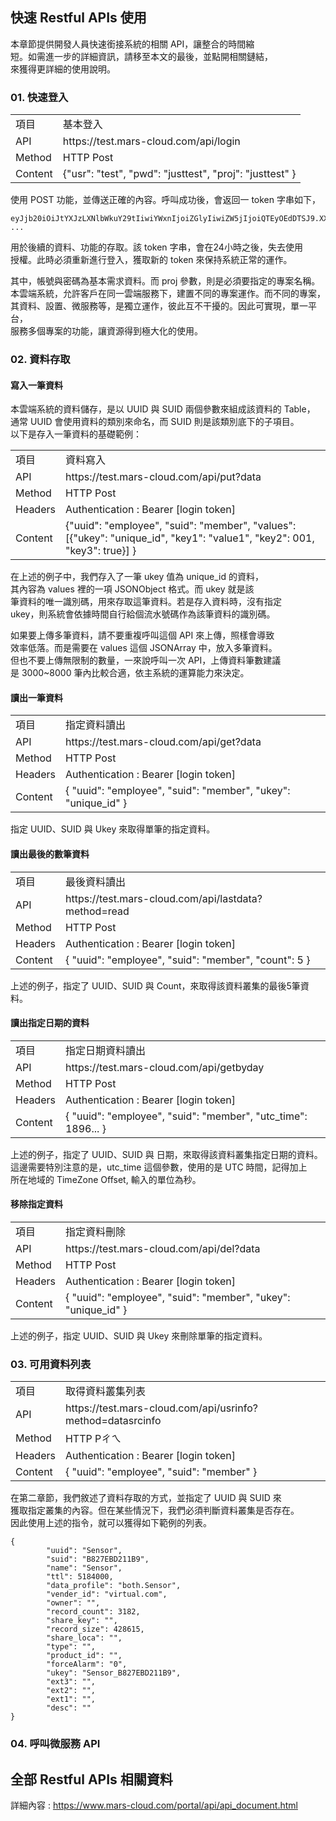  
## 快速 Restful APIs 使用

本章節提供開發人員快速銜接系統的相關 API，讓整合的時間縮  
短。如需進一步的詳細資訊，請移至本文的最後，並點開相關鏈結，  
來獲得更詳細的使用說明。
  
### 01. 快速登入
  
<table>
  <tr>
    <td>項目</td>
    <td>基本登入</td>
  </tr>
  <tr>
    <td>API</td>
    <td>https://test.mars-cloud.com/api/login</td>
  </tr>
  <tr>
    <td>Method</td>
    <td>HTTP Post</td>
  </tr>
  <tr>
    <td>Content</td>
    <td>{"usr": "test", "pwd": "justtest", "proj": "justtest" }</td>
  </tr>
</table>
  
使用 POST 功能，並傳送正確的內容。呼叫成功後，會返回一 token 字串如下，  
  
```
eyJjb20iOiJtYXJzLXNlbWkuY29tIiwiYWxnIjoiZGlyIiwiZW5jIjoiQTEyOEdDTSJ9.XX ...
```
  
用於後續的資料、功能的存取。該 token 字串，會在24小時之後，失去使用  
授權。此時必須重新進行登入，獲取新的 token 來保持系統正常的運作。  
  
其中，帳號與密碼為基本需求資料。而 proj 參數，則是必須要指定的專案名稱。  
本雲端系統，允許客戶在同一雲端服務下，建置不同的專案運作。而不同的專案，  
其資料、設置、微服務等，是獨立運作，彼此互不干擾的。因此可實現，單一平台，  
服務多個專案的功能，讓資源得到極大化的使用。

  
### 02. 資料存取

#### 寫入一筆資料
  
本雲端系統的資料儲存，是以 UUID 與 SUID 兩個參數來組成該資料的 Table，  
通常 UUID 會使用資料的類別來命名，而 SUID 則是該類別底下的子項目。  
以下是存入一筆資料的基礎範例：

<table>
  <tr>
    <td>項目</td>
    <td>資料寫入</td>
  </tr>
  <tr>
    <td>API</td>
    <td>https://test.mars-cloud.com/api/put?data</td>
  </tr>
  <tr>
    <td>Method</td>
    <td>HTTP Post</td>
  </tr>
  <tr>
    <td>Headers</td>
    <td>Authentication : Bearer [login token]</td>
  </tr>
  <tr>
    <td>Content</td>
    <td>{"uuid": "employee", "suid": "member", "values": [{"ukey": "unique_id", "key1": "value1", "key2": 001, "key3": true}] }</td>
  </tr>
</table>

在上述的例子中，我們存入了一筆 ukey 值為 unique_id 的資料，  
其內容為 values 裡的一項 JSONObject 格式。而 ukey 就是該  
筆資料的唯一識別碼，用來存取這筆資料。若是存入資料時，沒有指定  
ukey，則系統會依據時間自行給個流水號碼作為該筆資料的識別碼。  

如果要上傳多筆資料，請不要重複呼叫這個 API 來上傳，照樣會導致  
效率低落。而是需要在 values 這個 JSONArray 中，放入多筆資料。  
但也不要上傳無限制的數量，一來說呼叫一次 API，上傳資料筆數建議  
是 3000~8000 筆內比較合適，依主系統的運算能力來決定。


#### 讀出一筆資料

<table>
  <tr>
    <td>項目</td>
    <td>指定資料讀出</td>
  </tr>
  <tr>
    <td>API</td>
    <td>https://test.mars-cloud.com/api/get?data</td>
  </tr>
  <tr>
    <td>Method</td>
    <td>HTTP Post</td>
  </tr>
  <tr>
    <td>Headers</td>
    <td>Authentication : Bearer [login token]</td>
  </tr>
  <tr>
    <td>Content</td>
    <td>{ "uuid": "employee", "suid": "member", "ukey": "unique_id" }</td>
  </tr>
</table>
  
指定 UUID、SUID 與 Ukey 來取得單筆的指定資料。  

#### 讀出最後的數筆資料

<table>
  <tr>
    <td>項目</td>
    <td>最後資料讀出</td>
  </tr>
  <tr>
    <td>API</td>
    <td>https://test.mars-cloud.com/api/lastdata?method=read</td>
  </tr>
  <tr>
    <td>Method</td>
    <td>HTTP Post</td>
  </tr>
  <tr>
    <td>Headers</td>
    <td>Authentication : Bearer [login token]</td>
  </tr>
  <tr>
    <td>Content</td>
    <td>{ "uuid": "employee", "suid": "member", "count": 5 }</td>
  </tr>
</table>

上述的例子，指定了 UUID、SUID 與 Count，來取得該資料叢集的最後5筆資料。  

#### 讀出指定日期的資料

<table>
  <tr>
    <td>項目</td>
    <td>指定日期資料讀出</td>
  </tr>
  <tr>
    <td>API</td>
    <td>https://test.mars-cloud.com/api/getbyday</td>
  </tr>
  <tr>
    <td>Method</td>
    <td>HTTP Post</td>
  </tr>
  <tr>
    <td>Headers</td>
    <td>Authentication : Bearer [login token]</td>
  </tr>
  <tr>
    <td>Content</td>
    <td>{ "uuid": "employee", "suid": "member", "utc_time": 1896... }</td>
  </tr>
</table>

上述的例子，指定了 UUID、SUID 與 日期，來取得該資料叢集指定日期的資料。  
這邊需要特別注意的是，utc_time 這個參數，使用的是 UTC 時間，記得加上  
所在地域的 TimeZone Offset, 輸入的單位為秒。  
  
#### 移除指定資料

<table>
  <tr>
    <td>項目</td>
    <td>指定資料刪除</td>
  </tr>
  <tr>
    <td>API</td>
    <td>https://test.mars-cloud.com/api/del?data</td>
  </tr>
  <tr>
    <td>Method</td>
    <td>HTTP Post</td>
  </tr>
  <tr>
    <td>Headers</td>
    <td>Authentication : Bearer [login token]</td>
  </tr>
  <tr>
    <td>Content</td>
    <td>{ "uuid": "employee", "suid": "member", "ukey": "unique_id" }</td>
  </tr>
</table>

上述的例子，指定 UUID、SUID 與 Ukey 來刪除單筆的指定資料。  
    
### 03. 可用資料列表


<table>
  <tr>
    <td>項目</td>
    <td>取得資料叢集列表</td>
  </tr>
  <tr>
    <td>API</td>
    <td>https://test.mars-cloud.com/api/usrinfo?method=datasrcinfo</td>
  </tr>
  <tr>
    <td>Method</td>
    <td>HTTP Pㄔㄟ</td>
  </tr>
  <tr>
    <td>Headers</td>
    <td>Authentication : Bearer [login token]</td>
  </tr>
  <tr>
    <td>Content</td>
    <td>{ "uuid": "employee", "suid": "member" }</td>
  </tr>
</table>

在第二章節，我們敘述了資料存取的方式，並指定了 UUID 與 SUID 來  
獲取指定叢集的內容。但在某些情況下，我們必須判斷資料叢集是否存在。  
因此使用上述的指令，就可以獲得如下範例的列表。

```
{
        "uuid": "Sensor",
        "suid": "B827EBD211B9",
        "name": "Sensor",
        "ttl": 5184000,
        "data_profile": "both.Sensor",
        "vender_id": "virtual.com",
        "owner": "",
        "record_count": 3182,
        "share_key": "",
        "record_size": 428615,
        "share_loca": "",
        "type": "",
        "product_id": "",
        "forceAlarm": "0",
        "ukey": "Sensor_B827EBD211B9",
        "ext3": "",
        "ext2": "",
        "ext1": "",
        "desc": ""
}
```
    
### 04. 呼叫微服務 API


  
## 全部 Restful APIs 相關資料
  
詳細內容 : https://www.mars-cloud.com/portal/api/api_document.html    
